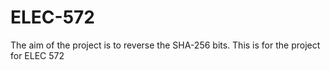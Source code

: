 # ELEC-572
The aim of the project is to reverse the SHA-256 bits. This is for the project for ELEC 572
